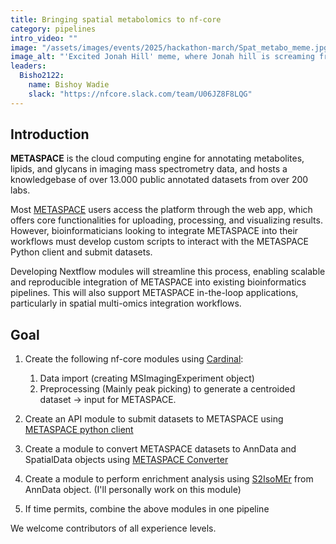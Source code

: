 ```yaml
---
title: Bringing spatial metabolomics to nf-core
category: pipelines
intro_video: ""
image: "/assets/images/events/2025/hackathon-march/Spat_metabo_meme.jpg"
image_alt: "'Excited Jonah Hill' meme, where Jonah hill is screaming from excitment when he heard that spatial metabolomics workflows can be automated with nextflow"
leaders:
  Bisho2122:
    name: Bishoy Wadie
    slack: "https://nfcore.slack.com/team/U06JZ8F8LQG"
---
```


## Introduction

**METASPACE** is the cloud computing engine for annotating metabolites, lipids, and glycans in imaging mass spectrometry data, and hosts a knowledgebase of over 13.000 public annotated datasets from over 200 labs.

Most [METASPACE](https://metaspace2020.org/) users access the platform through the web app, which offers core functionalities for uploading, processing, and visualizing results. However, bioinformaticians looking to integrate METASPACE into their workflows must develop custom scripts to interact with the METASPACE Python client and submit datasets.

Developing Nextflow modules will streamline this process, enabling scalable and reproducible integration of METASPACE into existing bioinformatics pipelines. This will also support METASPACE in-the-loop applications, particularly in spatial multi-omics integration workflows.

## Goal
1. Create the following nf-core modules using [Cardinal](https://www.bioconductor.org/packages/release/bioc/html/Cardinal.html):
    1. Data import (creating MSImagingExperiment object)
    2. Preprocessing (Mainly peak picking) to generate a centroided dataset -> input for METASPACE.

2. Create an API module to submit datasets to METASPACE using [METASPACE python client](https://metaspace2020.readthedocs.io/en/latest/)

3. Create a module to convert METASPACE datasets to AnnData and SpatialData objects using [METASPACE Converter](https://github.com/metaspace2020/metaspace-converter)

4. Create a module to perform enrichment analysis using [S2IsoMEr](https://github.com/alexandrovteam/S2IsoMEr) from AnnData object. (I'll personally work on this module)

5. If time permits, combine the above modules in one pipeline

We welcome contributors of all experience levels.
